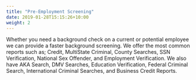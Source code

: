 ```yaml
---
title: "Pre-Employment Screening"
date: 2019-01-28T15:15:26+10:00
weight: 2
---
```


Whether you need a background check on a current or potential employee we can provide a faster background screening. We offer the most common reports such as; Credit, MultiState Criminal, County Searches, SSN Verification, National Sex Offender, and Employment Verification. We also have AKA Search, DMV Searches, Education Verification, Federal Criminal Search, International Criminal Searches, and Business Credit Reports.
